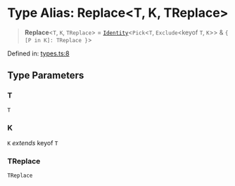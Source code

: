 # Type Alias: Replace\<T, K, TReplace\>

> **Replace**\<`T`, `K`, `TReplace`\> = [`Identity`](Identity.md)\<`Pick`\<`T`, `Exclude`\<keyof `T`, `K`\>\> & `{ [P in K]: TReplace }`\>

Defined in: [types.ts:8](https://github.com/laruss/react-text-game/blob/3f24f1ae69cb46d4c796e3e7af2e5d08bb0359c7/packages/core/src/types.ts#L8)

## Type Parameters

### T

`T`

### K

`K` *extends* keyof `T`

### TReplace

`TReplace`
